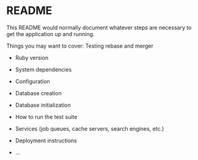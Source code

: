 # README

This README would normally document whatever steps are necessary to get the
application up and running.

Things you may want to cover:
Testing rebase and merger

* Ruby version

* System dependencies

* Configuration

* Database creation

* Database initialization

* How to run the test suite

* Services (job queues, cache servers, search engines, etc.)

* Deployment instructions

* ...
